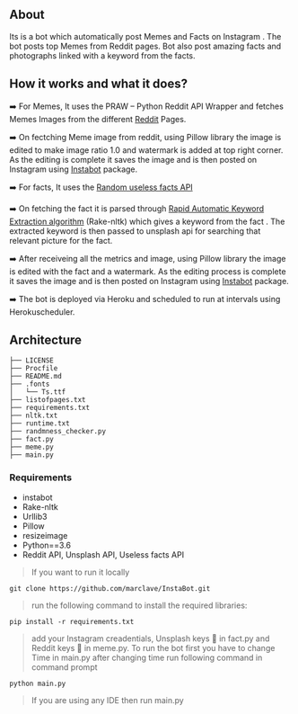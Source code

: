 


## About
Its is a bot which automatically post Memes and Facts on Instagram . The bot posts top Memes from Reddit pages. Bot also post amazing facts and photographs linked with a keyword from the facts.


## How it works and what it does?
➡️ For Memes, It uses the PRAW – Python Reddit API Wrapper and fetches Memes Images from the different [Reddit](https://www.reddit.com/) Pages.

➡️ On fectching Meme image from reddit, using Pillow library the image is edited to make image ratio 1.0 and watermark is added at top right corner. As the editing is complete it saves the image and is then posted on Instagram using [Instabot](https://pypi.org/project/instabot/) package.

➡️ For facts, It uses the [Random useless facts API](https://uselessfacts.jsph.pl/)

➡️ On fetching the fact it is parsed through [Rapid Automatic Keyword Extraction algorithm](https://github.com/csurfer/rake-nltk) (Rake-nltk) which gives a keyword from the fact . The extracted keyword is then passed to unsplash api for searching that relevant picture for the fact. 

➡️ After receiveing all the metrics and image, using Pillow library the image is edited with the fact and a watermark. As the editing process is complete it saves the image and is then posted on Instagram using [Instabot](https://pypi.org/project/instabot/) package.

➡️ The bot is deployed via Heroku and scheduled to run at intervals using Herokuscheduler.

## Architecture
```
├── LICENSE
├── Procfile
├── README.md
├── .fonts
│   └── Ts.ttf
├── listofpages.txt
├── requirements.txt
├── nltk.txt
├── runtime.txt
├── randmness_checker.py
├── fact.py
├── meme.py
├── main.py
```

### Requirements
- instabot
- Rake-nltk
- Urllib3
- Pillow
- resizeimage
- Python==3.6
- Reddit API, Unsplash API, Useless facts API


 > If you want to run it locally
 ```
 git clone https://github.com/marclave/InstaBot.git
 ```
 >run the following command to install the required libraries:
 ```
 pip install -r requirements.txt
 ```

 >add your Instagram creadentials, Unsplash keys 🔑 in fact.py and Reddit keys 🔑 in meme.py. To run the bot first you have to change Time in main.py after changing time run     following command in command prompt
 ```
 python main.py
 ```
 >If you are using any IDE then run main.py


</a><br>

